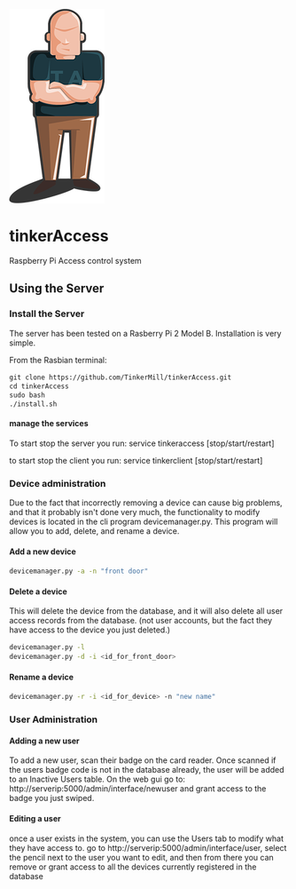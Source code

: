![taicon](/taicon.png)

# tinkerAccess
Raspberry Pi Access control system

## Using the Server
### Install the Server
The server has been tested on a Rasberry Pi 2 Model B. Installation is very simple.

From the Rasbian terminal:

```
git clone https://github.com/TinkerMill/tinkerAccess.git
cd tinkerAccess
sudo bash
./install.sh
```

#### manage the services

To start stop the server you run: service tinkeraccess [stop/start/restart]

to start stop the client you run: service tinkerclient [stop/start/restart]

### Device administration
Due to the fact that incorrectly removing a device can cause big problems, and
that it probably isn't done very much, the functionality to modify devices
is located in the cli program devicemanager.py.  This program will allow
you to add, delete, and rename a device.

#### Add a new device
```sh
devicemanager.py -a -n "front door"
```
#### Delete a device
This will delete the device from the database, and it will also delete
all user access records from the database. (not user accounts, but
the fact they have access to the device you just deleted.)
```sh
devicemanager.py -l
devicemanager.py -d -i <id_for_front_door>
```
#### Rename a device
```sh
devicemanager.py -r -i <id_for_device> -n "new name"
```

### User Administration
#### Adding a new user
To add a new user, scan their badge on the card reader.  Once scanned
if the users badge code is not in the database already, the user
will be added to an Inactive Users table.  On the web gui go to:
http://serverip:5000/admin/interface/newuser  and grant access to
the badge you just swiped.
#### Editing a user
once a user exists in the system, you can use the Users tab to modify
what they have access to.  go to http://serverip:5000/admin/interface/user,
select the pencil next to the user you want to edit, and then from there
you can remove or grant access to all the devices currently registered
in the database
